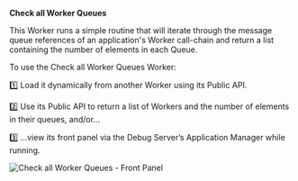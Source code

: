 **Check all Worker Queues**

This Worker runs a simple routine that will iterate through the message queue references of an application's Worker call-chain and return a list containing the number of elements in each Queue.

To use the Check all Worker Queues Worker:

1️⃣ Load it dynamically from another Worker using its Public API.

2️⃣ Use its Public API to return a list of Workers and the number of elements in their queues, and/or...

3️⃣ ...view its front panel via the Debug Server’s Application Manager while running.

![Check all Worker Queues - Front Panel](https://github.com/user-attachments/assets/10bcd70a-776e-40a6-b9ff-517072f909c3)
